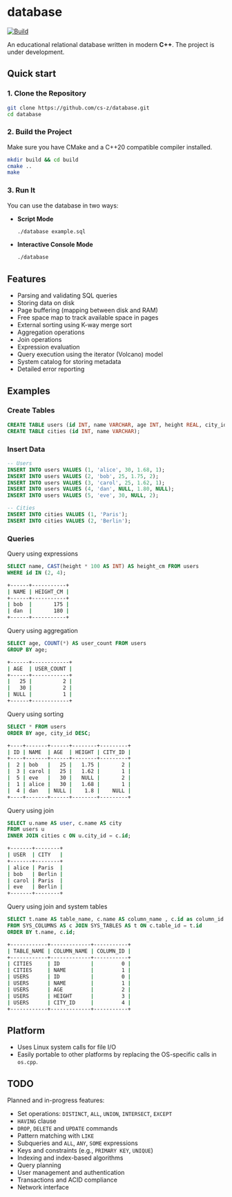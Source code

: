 # database

[![Build](https://github.com/cs-z/database/actions/workflows/ci.yml/badge.svg)](https://github.com/cs-z/database/actions/workflows/ci.yml)

An educational relational database written in modern **C++**. The project is under development.

## Quick start

### 1. Clone the Repository

```bash
git clone https://github.com/cs-z/database.git
cd database
```

### 2. Build the Project

Make sure you have CMake and a C++20 compatible compiler installed.

```bash
mkdir build && cd build
cmake ..
make
```

### 3. Run It

You can use the database in two ways:

- **Script Mode**

	```bash
	./database example.sql
	```

- **Interactive Console Mode**

	```bash
	./database
	```


## Features

- Parsing and validating SQL queries
- Storing data on disk
- Page buffering (mapping between disk and RAM)
- Free space map to track available space in pages
- External sorting using K-way merge sort
- Aggregation operations
- Join operations
- Expression evaluation
- Query execution using the iterator (Volcano) model
- System catalog for storing metadata
- Detailed error reporting

## Examples

### Create Tables

```sql
CREATE TABLE users (id INT, name VARCHAR, age INT, height REAL, city_id INT);
CREATE TABLE cities (id INT, name VARCHAR);
```

### Insert Data

```sql
-- Users
INSERT INTO users VALUES (1, 'alice', 30, 1.68, 1);
INSERT INTO users VALUES (2, 'bob', 25, 1.75, 2);
INSERT INTO users VALUES (3, 'carol', 25, 1.62, 1);
INSERT INTO users VALUES (4, 'dan', NULL, 1.80, NULL);
INSERT INTO users VALUES (5, 'eve', 30, NULL, 2);

-- Cities
INSERT INTO cities VALUES (1, 'Paris');
INSERT INTO cities VALUES (2, 'Berlin');
```

### Queries

Query using expressions

```sql
SELECT name, CAST(height * 100 AS INT) AS height_cm FROM users
WHERE id IN (2, 4);
```

```bash
+------+-----------+
| NAME | HEIGHT_CM |
+------+-----------+
| bob  |       175 |
| dan  |       180 |
+------+-----------+
```

Query using aggregation

```sql
SELECT age, COUNT(*) AS user_count FROM users
GROUP BY age;
```

```bash
+------+------------+
| AGE  | USER_COUNT |
+------+------------+
|   25 |          2 |
|   30 |          2 |
| NULL |          1 |
+------+------------+
```

Query using sorting

```sql
SELECT * FROM users
ORDER BY age, city_id DESC;
```

```bash
+----+-------+------+--------+---------+
| ID | NAME  | AGE  | HEIGHT | CITY_ID |
+----+-------+------+--------+---------+
|  2 | bob   |   25 |   1.75 |       2 |
|  3 | carol |   25 |   1.62 |       1 |
|  5 | eve   |   30 |   NULL |       2 |
|  1 | alice |   30 |   1.68 |       1 |
|  4 | dan   | NULL |    1.8 |    NULL |
+----+-------+------+--------+---------+
```

Query using join

```sql
SELECT u.name AS user, c.name AS city
FROM users u
INNER JOIN cities c ON u.city_id = c.id;
```

```bash
+-------+--------+
| USER  | CITY   |
+-------+--------+
| alice | Paris  |
| bob   | Berlin |
| carol | Paris  |
| eve   | Berlin |
+-------+--------+
```

Query using join and system tables

```sql
SELECT t.name AS table_name, c.name AS column_name , c.id as column_id
FROM SYS_COLUMNS AS c JOIN SYS_TABLES AS t ON c.table_id = t.id
ORDER BY t.name, c.id;
```

```bash
+------------+-------------+-----------+
| TABLE_NAME | COLUMN_NAME | COLUMN_ID |
+------------+-------------+-----------+
| CITIES     | ID          |         0 |
| CITIES     | NAME        |         1 |
| USERS      | ID          |         0 |
| USERS      | NAME        |         1 |
| USERS      | AGE         |         2 |
| USERS      | HEIGHT      |         3 |
| USERS      | CITY_ID     |         4 |
+------------+-------------+-----------+
```

## Platform

- Uses Linux system calls for file I/O
- Easily portable to other platforms by replacing the OS-specific calls in `os.cpp`.

## TODO

Planned and in-progress features:

- Set operations: `DISTINCT`, `ALL`, `UNION`, `INTERSECT`, `EXCEPT`
- `HAVING` clause
- `DROP`, `DELETE` and `UPDATE` commands
- Pattern matching with `LIKE`
- Subqueries and `ALL`, `ANY`, `SOME` expressions
- Keys and constraints (e.g., `PRIMARY KEY`, `UNIQUE`)
- Indexing and index-based algorithms
- Query planning
- User management and authentication
- Transactions and ACID compliance
- Network interface

